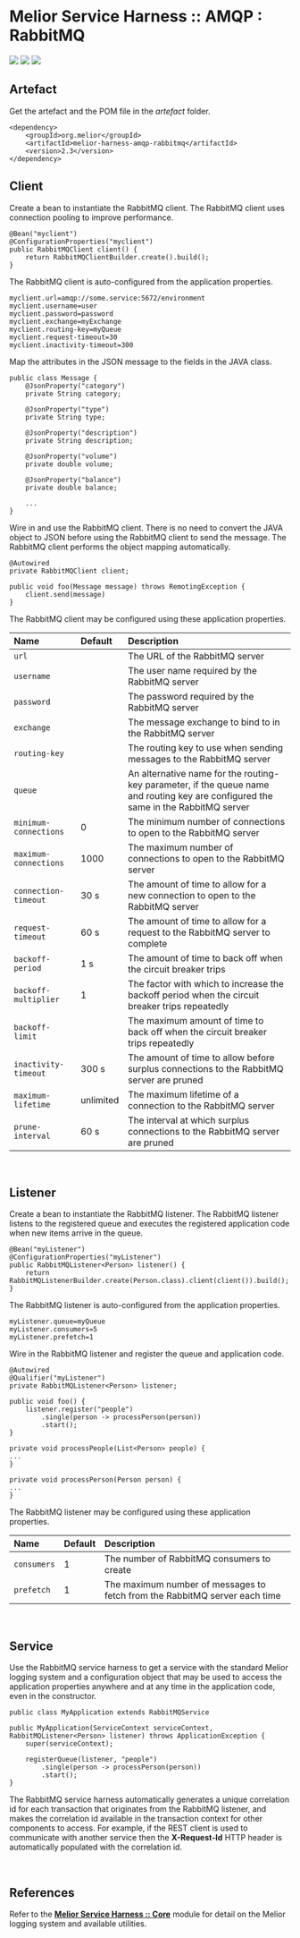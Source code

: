 # Melior Service Harness :: AMQP : RabbitMQ
<div style="display: inline-block;">
<img src="https://img.shields.io/badge/version-2.3-green?style=for-the-badge"/>
<img src="https://img.shields.io/badge/production-ready-green?style=for-the-badge"/>
<img src="https://img.shields.io/badge/compatibility-spring_boot_2.4.5-green?style=for-the-badge"/>
</div>

## Artefact
Get the artefact and the POM file in the *artefact* folder.
```
<dependency>
    <groupId>org.melior</groupId>
    <artifactId>melior-harness-amqp-rabbitmq</artifactId>
    <version>2.3</version>
</dependency>
```

## Client
Create a bean to instantiate the RabbitMQ client.  The RabbitMQ client uses connection pooling to improve performance.
```
@Bean("myclient")
@ConfigurationProperties("myclient")
public RabbitMQClient client() {
    return RabbitMQClientBuilder.create().build();
}
```

The RabbitMQ client is auto-configured from the application properties.
```
myclient.url=amqp://some.service:5672/environment
myclient.username=user
myclient.password=password
myclient.exchange=myExchange
myclient.routing-key=myQueue
myclient.request-timeout=30
myclient.inactivity-timeout=300
```

Map the attributes in the JSON message to the fields in the JAVA class.
```
public class Message {
    @JsonProperty("category")
    private String category;

    @JsonProperty("type")
    private String type;

    @JsonProperty("description")
    private String description;

    @JsonProperty("volume")
    private double volume;

    @JsonProperty("balance")
    private double balance;

    ...
}
```

Wire in and use the RabbitMQ client.  There is no need to convert the JAVA object to JSON before using the RabbitMQ client to send the message.  The RabbitMQ client performs the object mapping automatically.
```
@Autowired
private RabbitMQClient client;

public void foo(Message message) throws RemotingException {
    client.send(message)
}
```

The RabbitMQ client may be configured using these application properties.

|Name|Default|Description|
|:---|:---|:---|
|`url`||The URL of the RabbitMQ server|
|`username`||The user name required by the RabbitMQ server|
|`password`||The password required by the RabbitMQ server|
|`exchange`||The message exchange to bind to in the RabbitMQ server|
|`routing-key`||The routing key to use when sending messages to the RabbitMQ server|
|`queue`||An alternative name for the routing-key parameter, if the queue name and routing key are configured the same in the RabbitMQ server|
|`minimum-connections`|0|The minimum number of connections to open to the RabbitMQ server|
|`maximum-connections`|1000|The maximum number of connections to open to the RabbitMQ server|
|`connection-timeout`|30 s|The amount of time to allow for a new connection to open to the RabbitMQ server|
|`request-timeout`|60 s|The amount of time to allow for a request to the RabbitMQ server to complete|
|`backoff-period`|1 s|The amount of time to back off when the circuit breaker trips|
|`backoff-multiplier`|1|The factor with which to increase the backoff period when the circuit breaker trips repeatedly|
|`backoff-limit`||The maximum amount of time to back off when the circuit breaker trips repeatedly|
|`inactivity-timeout`|300 s|The amount of time to allow before surplus connections to the RabbitMQ server are pruned|
|`maximum-lifetime`|unlimited|The maximum lifetime of a connection to the RabbitMQ server|
|`prune-interval`|60 s|The interval at which surplus connections to the RabbitMQ server are pruned|

&nbsp;
## Listener
Create a bean to instantiate the RabbitMQ listener.  The RabbitMQ listener listens to the registered queue and executes the registered application code when new items arrive in the queue.
```
@Bean("myListener")
@ConfigurationProperties("myListener")
public RabbitMQListener<Person> listener() {
    return RabbitMQListenerBuilder.create(Person.class).client(client()).build();
}
```

The RabbitMQ listener is auto-configured from the application properties.
```
myListener.queue=myQueue
myListener.consumers=5
myListener.prefetch=1
```

Wire in the RabbitMQ listener and register the queue and application code.
```
@Autowired
@Qualifier("myListener")
private RabbitMQListener<Person> listener;

public void foo() {
    listener.register("people")
        .single(person -> processPerson(person))
        .start();
}

private void processPeople(List<Person> people) {
...
}

private void processPerson(Person person) {
...
}
```

The RabbitMQ listener may be configured using these application properties.

|Name|Default|Description|
|:---|:---|:---|
|`consumers`|1|The number of RabbitMQ consumers to create|
|`prefetch`|1|The maximum number of messages to fetch from the RabbitMQ server each time|

&nbsp;
## Service
Use the RabbitMQ service harness to get a service with the standard Melior logging system and a configuration object that may be used to access the application properties anywhere and at any time in the application code, even in the constructor.
```
public class MyApplication extends RabbitMQService

public MyApplication(ServiceContext serviceContext, RabbitMQListener<Person> listener) throws ApplicationException {
    super(serviceContext);

    registerQueue(listener, "people")
        .single(person -> processPerson(person))
        .start();
}
```

The RabbitMQ service harness automatically generates a unique correlation id for each transaction that originates from the RabbitMQ listener, and makes the correlation id available in the transaction context for other components to access.  For example, if the REST client is used to communicate with another service then the **X-Request-Id** HTTP header is automatically populated with the correlation id.

&nbsp;  
## References
Refer to the [**Melior Service Harness :: Core**](https://github.com/MeliorArtefacts/service-harness-core) module for detail on the Melior logging system and available utilities.
